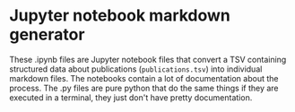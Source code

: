 # Jupyter notebook markdown generator

These .ipynb files are Jupyter notebook files that convert a TSV containing structured data about publications (`publications.tsv`) into individual markdown files. The notebooks contain a lot of documentation about the process. The .py files are pure python that do the same things if they are executed in a terminal, they just don't have pretty documentation.




